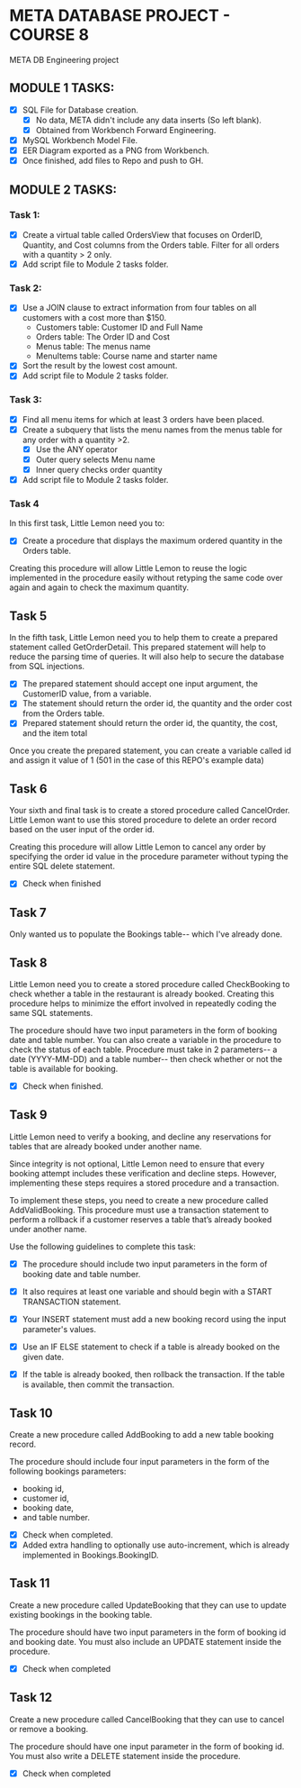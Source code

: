 # META DATABASE PROJECT - COURSE 8
META DB Engineering project

## MODULE 1 TASKS:
- [x] SQL File for Database creation.
  - [x] No data, META didn't include any data inserts (So left blank).
  - [x] Obtained from Workbench Forward Engineering.
- [x] MySQL Workbench Model File.
- [x] EER Diagram exported as a PNG from Workbench.
- [x] Once finished, add files to Repo and push to GH.

## MODULE 2 TASKS:
### **Task 1**:
- [x] Create a virtual table called OrdersView that focuses on OrderID, Quantity, and Cost columns from the Orders table. Filter for all orders with a quantity > 2 only.
- [x] Add script file to Module 2 tasks folder.

### **Task 2**:
- [x] Use a JOIN clause to extract information from four tables on all customers with a cost more than $150.
  - Customers table: Customer ID and Full Name
  - Orders table: The Order ID and Cost
  - Menus table: The menus name
  - MenuItems table: Course name and starter name
- [x] Sort the result by the lowest cost amount.
- [x] Add script file to Module 2 tasks folder.

### **Task 3**:
- [x] Find all menu items for which at least 3 orders have been placed.
- [x] Create a subquery that lists the menu names from the menus table for any order with a quantity >2.
  - [x] Use the ANY operator
  - [x] Outer query selects Menu name
  - [x] Inner query checks order quantity
- [x] Add script file to Module 2 tasks folder.

### **Task 4**

In this first task, Little Lemon need you to:
- [x] Create a procedure that displays the maximum ordered quantity in the Orders table.

Creating this procedure will allow Little Lemon to reuse the logic implemented in the procedure easily without retyping the same code over again and again to check the maximum quantity.

## **Task 5**

In the fifth task, Little Lemon need you to help them to create a prepared statement called GetOrderDetail. This prepared statement will help to reduce the parsing time of queries. It will also help to secure the database from SQL injections.

- [x] The prepared statement should accept one input argument, the CustomerID value, from a variable.
- [x] The statement should return the order id, the quantity and the order cost from the Orders table. 
- [x] Prepared statement should return the order id, the quantity, the cost, and the item total

Once you create the prepared statement, you can create a variable called id and assign it value of 1 (501 in the case of this REPO's example data)

## **Task 6**

Your sixth and final task is to create a stored procedure called CancelOrder. Little Lemon want to use this stored procedure to delete an order record based on the user input of the order id.

Creating this procedure will allow Little Lemon to cancel any order by specifying the order id value in the procedure parameter without typing the entire SQL delete statement.

- [x] Check when finished

## **Task 7**

Only wanted us to populate the Bookings table-- which I've already done.

## **Task 8**

Little Lemon need you to create a stored procedure called CheckBooking to check whether a table in the restaurant is already booked. Creating this procedure helps to minimize the effort involved in repeatedly coding the same SQL statements.

The procedure should have two input parameters in the form of booking date and table number. You can also create a variable in the procedure to check the status of each table.
Procedure must take in 2 parameters-- a date (YYYY-MM-DD) and a table number-- then check whether or not the table is available for booking.

- [x] Check when finished.

## **Task 9**

Little Lemon need to verify a booking, and decline any reservations for tables that are already booked under another name.

Since integrity is not optional, Little Lemon need to ensure that every booking attempt includes these verification and decline steps. However, implementing these steps requires a stored procedure and a transaction.

To implement these steps, you need to create a new procedure called AddValidBooking. This procedure must use a transaction statement to perform a rollback if a customer reserves a table that’s already booked under another name.

Use the following guidelines to complete this task:

- [x] The procedure should include two input parameters in the form of booking date and table number.
    
- [x] It also requires at least one variable and should begin with a START TRANSACTION statement.
    
- [x] Your INSERT statement must add a new booking record using the input parameter's values.
    
- [x] Use an IF ELSE statement to check if a table is already booked on the given date.
    
- [x] If the table is already booked, then rollback the transaction. If the table is available, then commit the transaction.

## **Task 10**

Create a new procedure called AddBooking to add a new table booking record.

The procedure should include four input parameters in the form of the following bookings parameters:

- booking id,
- customer id,
- booking date,
- and table number.

- [x] Check when completed.
- [x] Added extra handling to optionally use auto-increment, which is already implemented in Bookings.BookingID.

## **Task 11**

Create a new procedure called UpdateBooking that they can use to update existing bookings in the booking table.

The procedure should have two input parameters in the form of booking id and booking date. You must also include an UPDATE statement inside the procedure.

- [x] Check when completed

## **Task 12**

Create a new procedure called CancelBooking that they can use to cancel or remove a booking.

The procedure should have one input parameter in the form of booking id. You must also write a DELETE statement inside the procedure.

- [x] Check when completed
